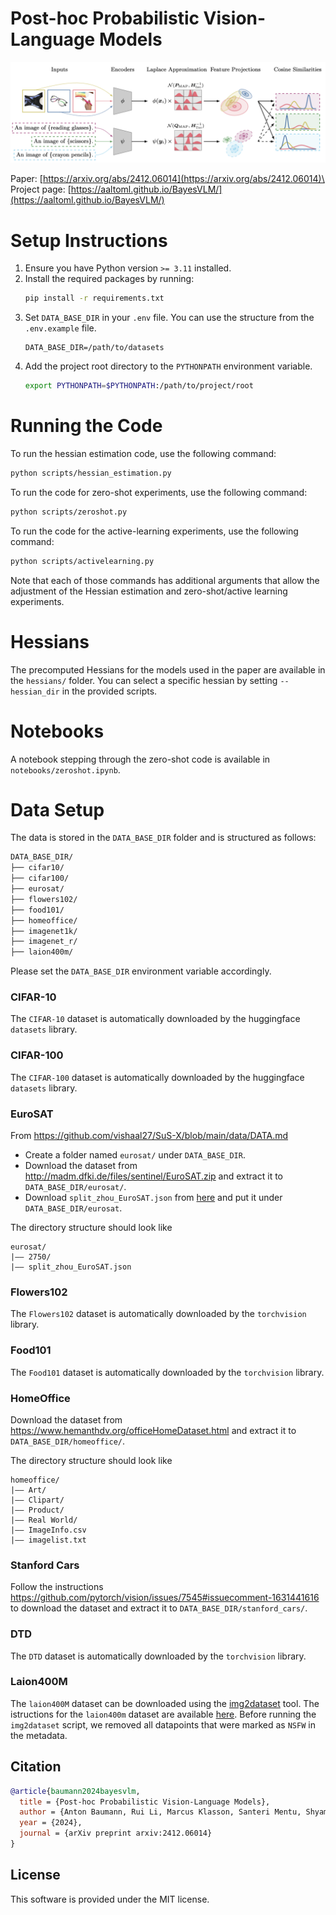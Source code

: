 # Post-hoc Probabilistic Vision-Language Models

![image](pipeline.png)

Paper: [https://arxiv.org/abs/2412.06014](https://arxiv.org/abs/2412.06014)\
Project page: [https://aaltoml.github.io/BayesVLM/](https://aaltoml.github.io/BayesVLM/)

# Setup Instructions
1. Ensure you have Python version `>= 3.11` installed.
2. Install the required packages by running:
   ```bash
   pip install -r requirements.txt
   ```
3. Set `DATA_BASE_DIR` in your `.env` file. You can use the structure from the `.env.example` file.
   ```
   DATA_BASE_DIR=/path/to/datasets
   ```
4. Add the project root directory to the `PYTHONPATH` environment variable.
   ```bash
   export PYTHONPATH=$PYTHONPATH:/path/to/project/root
   ```

# Running the Code
To run the hessian estimation code, use the following command:
```bash
python scripts/hessian_estimation.py
```

To run the code for zero-shot experiments, use the following command:
```bash
python scripts/zeroshot.py
```

To run the code for the active-learning experiments, use the following command:
```bash
python scripts/activelearning.py
```

Note that each of those commands has additional arguments that allow the adjustment of the Hessian estimation and zero-shot/active learning experiments.

# Hessians
The precomputed Hessians for the models used in the paper are available in the `hessians/` folder. You can select a specific hessian by setting `--hessian_dir` in the provided scripts.

# Notebooks
A notebook stepping through the zero-shot code is available in `notebooks/zeroshot.ipynb`.

# Data Setup
The data is stored in the `DATA_BASE_DIR` folder and is structured as follows:
```bash
DATA_BASE_DIR/
├── cifar10/
├── cifar100/
├── eurosat/
├── flowers102/
├── food101/
├── homeoffice/
├── imagenet1k/
├── imagenet_r/
├── laion400m/
```
Please set the `DATA_BASE_DIR` environment variable accordingly.

### CIFAR-10
The `CIFAR-10` dataset is automatically downloaded by the huggingface `datasets` library.

### CIFAR-100
The `CIFAR-100` dataset is automatically downloaded by the huggingface `datasets` library.

### EuroSAT
From https://github.com/vishaal27/SuS-X/blob/main/data/DATA.md
- Create a folder named `eurosat/` under `DATA_BASE_DIR`.
- Download the dataset from http://madm.dfki.de/files/sentinel/EuroSAT.zip and extract it to `DATA_BASE_DIR/eurosat/`.
- Download `split_zhou_EuroSAT.json` from [here](https://drive.google.com/file/d/1Ip7yaCWFi0eaOFUGga0lUdVi_DDQth1o/view?usp=sharing) and put it under `DATA_BASE_DIR/eurosat`.

The directory structure should look like
```
eurosat/
|–– 2750/
|–– split_zhou_EuroSAT.json
```

### Flowers102
The `Flowers102` dataset is automatically downloaded by the `torchvision` library.

### Food101
The `Food101` dataset is automatically downloaded by the `torchvision` library.

### HomeOffice
Download the dataset from https://www.hemanthdv.org/officeHomeDataset.html and extract it to `DATA_BASE_DIR/homeoffice/`.

The directory structure should look like
```
homeoffice/
|–– Art/
|–– Clipart/
|–– Product/
|–– Real World/
|–– ImageInfo.csv
|–– imagelist.txt
```

### Stanford Cars
Follow the instructions https://github.com/pytorch/vision/issues/7545#issuecomment-1631441616 to download the dataset and extract it to `DATA_BASE_DIR/stanford_cars/`.

### DTD
The `DTD` dataset is automatically downloaded by the `torchvision` library.

### Laion400M
The `laion400M` dataset can be downloaded using the [img2dataset](https://github.com/rom1504/img2dataset) tool. The istructions for the `laion400m` dataset are available [here](https://github.com/rom1504/img2dataset/blob/main/dataset_examples/laion400m.md).
Before running the `img2dataset` script, we removed all datapoints that were marked as `NSFW` in the metadata.

## Citation

```bibtex
@article{baumann2024bayesvlm,
  title = {Post-hoc Probabilistic Vision-Language Models},
  author = {Anton Baumann, Rui Li, Marcus Klasson, Santeri Mentu, Shyamgopal Karthik, Zeynep Akata, Arno Solin and Martin Trapp},
  year = {2024},
  journal = {arXiv preprint arxiv:2412.06014}
}
```

## License
This software is provided under the MIT license.
